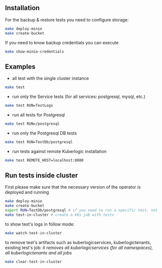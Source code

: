 ## Installation

For the backup & restore tests you need to configure storage:
```bash
make deploy-minio 
make create-bucket 
```

If you need to know backup credentials you can execute

```bash
make show-minio-credentials
```

## Examples

* all test with the single cluster instance

```bash
make test
```

* run only the Service tests (for all services: postgresql, mysql, etc.)

```bash
make test RUN=TestLogs
```

* run all tests for Postgresql

```bash
make test RUN=/postgresql
```

* run only the Postgresql DB tests

```bash
make test RUN=TestDb/postgresql
```

* run tests against remote Kuberlogic installation
```bash
make test REMOTE_HOST=localhost:8080
```

## Run tests inside cluster
First please make sure that the necessary version of the operator is deployed and running
```bash
make deploy-minio 
make create-bucket 
export RUN=TestDb/postgresql # if you need to run a specific test, not required
make test-in-cluster # create a k8s job with tests
```

to show test's logs in follow mode:
```bash
make watch-test-in-cluster 
```

to remove test's artifacts such as kuberlogicservices, kuberlogictenants, existing test's job:
*it removes all kuberlogicservices (for all namespaces), all kuberlogictenants and all jobs*
```bash
make clear-test-in-cluster
```